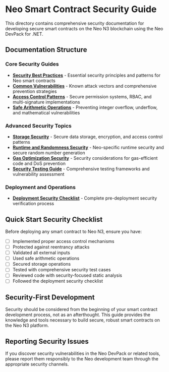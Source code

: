 # Neo Smart Contract Security Guide

This directory contains comprehensive security documentation for developing secure smart contracts on the Neo N3 blockchain using the Neo DevPack for .NET.

## Documentation Structure

### Core Security Guides
- **[Security Best Practices](security-best-practices.md)** - Essential security principles and patterns for Neo smart contracts
- **[Common Vulnerabilities](common-vulnerabilities.md)** - Known attack vectors and comprehensive prevention strategies
- **[Access Control Patterns](access-control-patterns.md)** - Secure permission systems, RBAC, and multi-signature implementations
- **[Safe Arithmetic Operations](safe-arithmetic.md)** - Preventing integer overflow, underflow, and mathematical vulnerabilities

### Advanced Security Topics
- **[Storage Security](storage-security.md)** - Secure data storage, encryption, and access control patterns
- **[Runtime and Randomness Security](runtime-and-randomness.md)** - Neo-specific runtime security and secure random number generation
- **[Gas Optimization Security](gas-security.md)** - Security considerations for gas-efficient code and DoS prevention
- **[Security Testing Guide](security-testing.md)** - Comprehensive testing frameworks and vulnerability assessment

### Deployment and Operations
- **[Deployment Security Checklist](deployment-checklist.md)** - Complete pre-deployment security verification process

## Quick Start Security Checklist

Before deploying any smart contract to Neo N3, ensure you have:

- [ ] Implemented proper access control mechanisms
- [ ] Protected against reentrancy attacks
- [ ] Validated all external inputs
- [ ] Used safe arithmetic operations
- [ ] Secured storage operations
- [ ] Tested with comprehensive security test cases
- [ ] Reviewed code with security-focused static analysis
- [ ] Followed the deployment security checklist

## Security-First Development

Security should be considered from the beginning of your smart contract development process, not as an afterthought. This guide provides the knowledge and tools necessary to build secure, robust smart contracts on the Neo N3 platform.

## Reporting Security Issues

If you discover security vulnerabilities in the Neo DevPack or related tools, please report them responsibly to the Neo development team through the appropriate security channels.